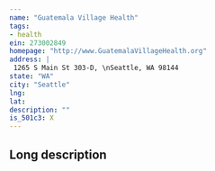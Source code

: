 ```yaml
---
name: "Guatemala Village Health"
tags:
- health
ein: 273002849
homepage: "http://www.GuatemalaVillageHealth.org"
address: |
 1265 S Main St 303-D, \nSeattle, WA 98144
state: "WA"
city: "Seattle"
lng: 
lat: 
description: ""
is_501c3: X
---
```


## Long description


